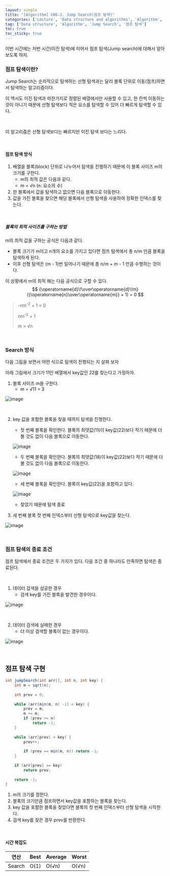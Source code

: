 ```yaml
---
layout: single
title: "[Algorithm] CH6-2. Jump Search(점프 탐색)"
categories: ['Lecture', 'Data structure and algorithms', 'Algorithm', 'BinarySearch']
tag: ['Data structure', 'Algorithm', 'Jump Search', '점프 탐색']
toc: true
toc_sticky: true
---
```




이번 시간에는 저번 시간(이진 탐색)에 이어서 점프 탐색(Jump search)에 대해서 알아보도록 하자.



### 점프 탐색이란?

Jump Search는 순차적으로 탐색하는 선형 탐색과는 달리 블록 단위로 이동(점프)하면서 탐색하는 알고리즘이다.

이 역시도 이진 탐색과 마찬가지로 정렬된 배열에서만 사용할 수 있고, 한 칸씩 이동하는 것이 아니기 때문에 선형 탐색보다 적은 요소를 탐색할 수 있어 더 빠르게 탐색할 수 있다.

<br>

이 알고리즘은 선형 탐색보다는 빠르지만 이진 탐색 보다는 느리다.

<br>

#### 점프 탐색 방식

1. 배열을 블록(block) 단위로 나누어서 탐색을 진행하기 때문에 이 블록 사이즈 m의 크기를 구한다.
   - m의 최적 값은 다음과 같다. 
   - m = √n (n: 요소의 수)
2. 한 블록에서 값을 탐색하고 없으면 다음 블록으로 이동한다.
3. 값을 가진 블록을 찾으면 해당 블록에서 선형 탐색을 사용하여 정확한 인덱스를 찾는다.

<br>

##### 블록의 최적 사이즈를 구하는 방법

m의 최적 값을 구하는 공식은 다음과 같다.

- 블록 크기가 m이고 n개의 요소를 가지고 있다면 점프 탐색에서 총 n/m 만큼 블록을 탐색하게 된다.
- 이후 선형 탐색은 (m - 1)번 일어나기 때문에 총 n/m + m - 1 만큼 수행하는 것이다.

이 상황에서 m의 최적 해는 다음 공식으로 구할 수 있다.
$$
{\operatorname{d}\!\over\operatorname{d}\!m}({\operatorname{n}\over\operatorname{m}} + 1) = 0
$$

> -nm<sup>-2</sup> + 1 = 0 
>
> nm<sup>-2</sup> = 1
>
> m =  √n

<br>

### Search 방식

다음 그림을 보면서 어떤 식으로 탐색이 진행되는 지 살펴 보자

아래 그림에서 크기가 11인 배열에서 key값인 22를 찾는다고 가정하자.

1. 블록 사이즈 m을 구한다.
   - m = √11 = 3 

![image](https://user-images.githubusercontent.com/79521972/155670545-eebb009a-17ac-4777-8700-ebbf94c98ee4.png)

<br>

2. key 값을 포함한 블록을 찾을 때까지 탐색을 진행한다.

   - 첫 번째 블록을 확인한다. 블록의 최댓값(11)이 key값(22)보다 작기 때문에 더 볼 것도 없이 다음 블록으로 이동한다.

   ![image](https://user-images.githubusercontent.com/79521972/155671140-5581bc0f-d182-402d-b7c8-2e756476ab2d.png)

   - 두 번째 블록을 확인한다. 블록의 최댓값(18)이 key값(22)보다 작기 때문에 더 볼 것도 없이 다음 블록으로 이동한다.

   ![image](https://user-images.githubusercontent.com/79521972/155671268-d9dda9fd-b211-495f-836c-b5a046914e6f.png)

   - 세 번째 블록을 확인한다. 블록이 key값(22)을 포함하고 있다. 

   ![image](https://user-images.githubusercontent.com/79521972/155671376-dfd03e37-eee3-475d-8829-2abb348c9807.png)

   - 찾았기 때문에 탐색 종료

   

3. 세 번째 블록 첫 번째 인덱스부터 선형 탐색으로 key값을 찾는다.

![image](https://user-images.githubusercontent.com/79521972/155671538-7594e6a6-3a21-4f33-a6d9-8e8f476d3642.png)

<br>

### 점프 탐색의 종료 조건

점프 탐색에서 종료 조건은 두 가지가 있다. 다음 조건 중 하나라도 만족하면 탐색은 종료된다.

<br>

1. 데이터 검색을 성공한 경우
   - 검색 key를 가진 블록을 발견한 경우이다.

![image](https://user-images.githubusercontent.com/79521972/155671538-7594e6a6-3a21-4f33-a6d9-8e8f476d3642.png)

<br>

2. 데이터 검색에 실패한 경우
   - 더 이상 검색할 블록이 없는 경우이다.

![image](https://user-images.githubusercontent.com/79521972/155671854-d11019f9-40c3-46ac-a80b-9a998f479044.png)



<br>

## 점프 탐색 구현

```java
int jumpSearch(int arr[], int n, int key) {
    int m = sqrt(n);
    
    int prev = 0;
    
    while (arr[min(m, n) -1] < key) {
        prev = m;
        m += m;
        if (prev >= n) 
            return -1;
    }
    
    while (arr[prev] < key) {
        prev++;
        
        if (prev == min(m, n)) return -1;
    }
    
    if (arr[prev] == key) 
        return prev;
    
    return -1;
}
```

1. m의 크기를 정한다.
2. 블록의 크기만큼 점프하면서 key값을 포함하는 블록을 찾는다.
3. key 값을 포함한 블록을 찾았다면 블록의 첫 번째 인덱스부터 선형 탐색을 시작한다.
4. 검색 key를 찾은 경우 prev를 반환한다.

<br>

#### 시간 복잡도

| 연산   | Best | Average | Worst |
| ------ | ---- | ------- | ----- |
| Search | O(1) | O(√n)   | O(√n) |

<br>
